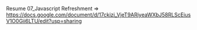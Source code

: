 Resume 07_Javascript Refreshment => https://docs.google.com/document/d/17ckizi_VjeT9ARiyeaWXbJ58RLScEiusV1O0Gii6LTU/edit?usp=sharing